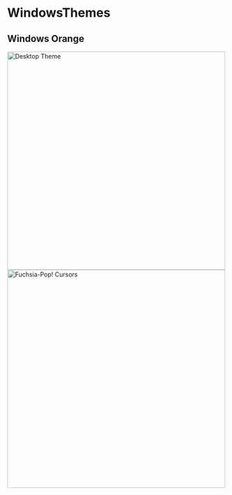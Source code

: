 # WindowsThemes
## Windows Orange
<img src="https://user-images.githubusercontent.com/64475360/159092017-a84aa02a-5418-42ef-afa3-088a9d8b263d.png" alt="Desktop Theme" width="500"/>
<img src="https://user-images.githubusercontent.com/64475360/159092084-04bf55ee-de88-4afa-a831-58678aa9bf7f.png" alt="Fuchsia-Pop! Cursors" width="500"/>
